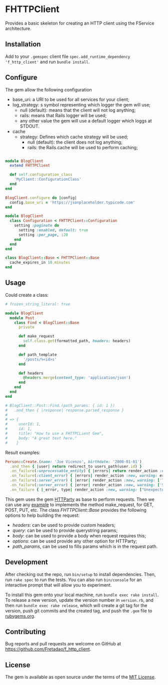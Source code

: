 # FHTTPClient

Provides a basic skeleton for creating an HTTP client using the FService architecture.

## Installation

Add to your `.gemspec` client file `spec.add_runtime_dependency 'f_http_client'` and run `bundle install`.

## Configure

The gem allow the following configuration

- base_uri: a URI to be used for all services for your client;
- log_strategy: s symbol representing which logger the gem will use;
  - null (default): means that the client will not log anything;
  - rails: means that Rails logger will be used;
  - any other value the gem will use a default logger which loggs at STDOUT.
- cache
  - strategy: Defines which cache strategy will be used;
    - null (default): the client does not log anything;
    - rails: the Rails.cache will be used to perform caching;

```rb

module BlogClient
  extend FHTTPClient

  def self.configuration_class
    'MyClient::ConfigurationClass'
  end
end

BlogClient.configure do |config|
  config.base_uri = 'https://jsonplaceholder.typicode.com'
end

module BlogClient
  class Configuration < FHTTPClient::Configuration
    setting :paginate do
      setting :enabled, default: true
      setting :per_page, :20
    end
  end
end

class BlogClient::Base < FHTTPClient::Base
  cache_expires_in 10.minutes
end
```

## Usage

Could create a class:

```rb
# frozen_string_literal: true

module BlogClient
  module Post
    class Find < BlogClient::Base
      private

      def make_request
        self.class.get(formatted_path, headers: headers)
      end

      def path_template
        '/posts/%<id>s'
      end

      def headers
        @headers.merge(content_type: 'application/json')
      end
    end
  end
end

# BlogClient::Post::Find.(path_params: { id: 1 })
#   .and_then { |response| response.parsed_response }
#
# => {
#     userId: 1,
#     id: 1,
#     title: "How to use a FHTTPCLient Gem",
#     body: "A great text here."
#    }
```

Result examples:

```rb
Person::Create.(name: 'Joe Vicenzo', birthdate: '2000-01-01')
  .and_then { |user| return redirect_to users_path(user.id) }
  .on_failure(:unprocessable_entity) { |errors| return render_action :new, locals: { errors: errors } }
  .on_failure(:client_error) { |errors| render_action :new, warning: errors }
  .on_failure(:server_error) { |error| render_action :new, warning: ['Try again latter.'] }
  .on_failure(:server_error) { |error| render_action :new, warning: ['Server is busy. Try again latter.'] }
  .on_failure { |_error, type| render_action :new, warning: ["Unexpected error. Contact admin and talk about #{type} error."] }
```

This gem uses the gem [HTTParty](https://github.com/jnunemaker/httparty) as base to perform requests.
Then we can use any [example](https://github.com/jnunemaker/httparty/tree/master/examples) to implements the method make_request, for GET, POST, PUT, etc.
The class *FHTTPClient::Base* provides the following options to help building the request:
- *headers*: can be used to provide custom headers;
- *query*: can be used to provide querystring params;
- *body*: can be used to provide a body when request requires this;
- *options*: can be used provide any other option for HTTParty;
- *path_params*, can be used to fills params which is in the request path.

## Development

After checking out the repo, run `bin/setup` to install dependencies. Then, run `rake spec` to run the tests.
You can also run `bin/console` for an interactive prompt that will allow you to experiment.

To install this gem onto your local machine, run `bundle exec rake install`.
To release a new version, update the version number in `version.rb`, and then run `bundle exec rake release`, which will create a git tag for the version, push git commits and the created tag, and push the `.gem` file to [rubygems.org](https://rubygems.org).

## Contributing

Bug reports and pull requests are welcome on GitHub at https://github.com/Fretadao/f_http_client.

## License

The gem is available as open source under the terms of the [MIT License](https://opensource.org/licenses/MIT).
